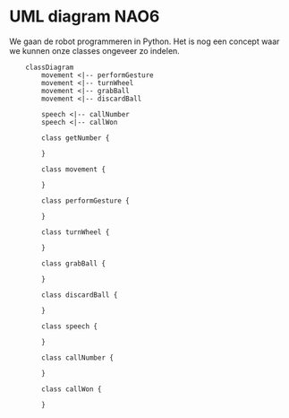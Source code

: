 # UML diagram NAO6

We gaan de robot programmeren in Python. Het is nog een concept waar we kunnen onze classes ongeveer zo indelen.

```mermaid
    classDiagram
        movement <|-- performGesture
        movement <|-- turnWheel
        movement <|-- grabBall
        movement <|-- discardBall

        speech <|-- callNumber
        speech <|-- callWon

        class getNumber {

        }

        class movement {
            
        }

        class performGesture {

        }

        class turnWheel {

        }

        class grabBall {

        }

        class discardBall {

        }

        class speech {

        }

        class callNumber {

        }

        class callWon {

        }

```